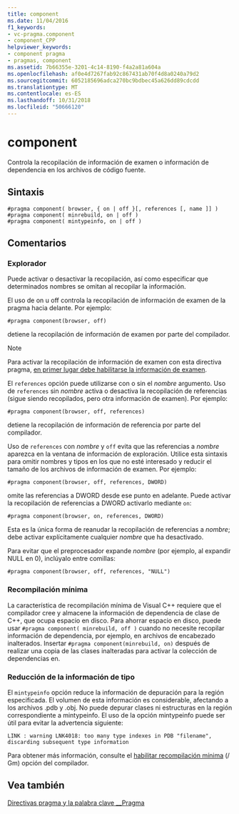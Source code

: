 ```yaml
---
title: component
ms.date: 11/04/2016
f1_keywords:
- vc-pragma.component
- component_CPP
helpviewer_keywords:
- component pragma
- pragmas, component
ms.assetid: 7b66355e-3201-4c14-8190-f4a2a81a604a
ms.openlocfilehash: af0e4d7267fab92c867431ab70f4d8a0240a79d2
ms.sourcegitcommit: 6052185696adca270bc9bdbec45a626dd89cdcdd
ms.translationtype: MT
ms.contentlocale: es-ES
ms.lasthandoff: 10/31/2018
ms.locfileid: "50666120"
---
```

# <a name="component"></a>component
Controla la recopilación de información de examen o información de dependencia en los archivos de código fuente.

## <a name="syntax"></a>Sintaxis

```
#pragma component( browser, { on | off }[, references [, name ]] )
#pragma component( minrebuild, on | off )
#pragma component( mintypeinfo, on | off )
```

## <a name="remarks"></a>Comentarios

### <a name="browser"></a>Explorador

Puede activar o desactivar la recopilación, así como especificar que determinados nombres se omitan al recopilar la información.

El uso de on u off controla la recopilación de información de examen de la pragma hacia delante. Por ejemplo:

```
#pragma component(browser, off)
```

detiene la recopilación de información de examen por parte del compilador.

> [!NOTE]
> Para activar la recopilación de información de examen con esta directiva pragma, [en primer lugar debe habilitarse la información de examen](../build/reference/building-browse-information-files-overview.md).

El `references` opción puede utilizarse con o sin el *nombre* argumento. Uso de `references` sin *nombre* activa o desactiva la recopilación de referencias (sigue siendo recopilados, pero otra información de examen). Por ejemplo:

```
#pragma component(browser, off, references)
```

detiene la recopilación de información de referencia por parte del compilador.

Uso de `references` con *nombre* y `off` evita que las referencias a *nombre* aparezca en la ventana de información de exploración. Utilice esta sintaxis para omitir nombres y tipos en los que no esté interesado y reducir el tamaño de los archivos de información de examen. Por ejemplo:

```
#pragma component(browser, off, references, DWORD)
```

omite las referencias a DWORD desde ese punto en adelante. Puede activar la recopilación de referencias a DWORD activarlo mediante `on`:

```
#pragma component(browser, on, references, DWORD)
```

Esta es la única forma de reanudar la recopilación de referencias a *nombre*; debe activar explícitamente cualquier *nombre* que ha desactivado.

Para evitar que el preprocesador expande *nombre* (por ejemplo, al expandir NULL en 0), inclúyalo entre comillas:

```
#pragma component(browser, off, references, "NULL")
```

### <a name="minimal-rebuild"></a>Recompilación mínima

La característica de recompilación mínima de Visual C++ requiere que el compilador cree y almacene la información de dependencia de clase de C++, que ocupa espacio en disco. Para ahorrar espacio en disco, puede usar `#pragma component( minrebuild, off )` cuando no necesite recopilar información de dependencia, por ejemplo, en archivos de encabezado inalterados. Insertar `#pragma component(minrebuild, on)` después de realizar una copia de las clases inalteradas para activar la colección de dependencias en.

### <a name="reduce-type-information"></a>Reducción de la información de tipo

El `mintypeinfo` opción reduce la información de depuración para la región especificada. El volumen de esta información es considerable, afectando a los archivos .pdb y .obj. No puede depurar clases ni estructuras en la región correspondiente a mintypeinfo. El uso de la opción mintypeinfo puede ser útil para evitar la advertencia siguiente:

```
LINK : warning LNK4018: too many type indexes in PDB "filename", discarding subsequent type information
```

Para obtener más información, consulte el [habilitar recompilación mínima](../build/reference/gm-enable-minimal-rebuild.md) (/ Gm) opción del compilador.

## <a name="see-also"></a>Vea también

[Directivas pragma y la palabra clave __Pragma](../preprocessor/pragma-directives-and-the-pragma-keyword.md)